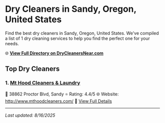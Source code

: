# Dry Cleaners in Sandy, Oregon, United States

Find the best dry cleaners in Sandy, Oregon, United States. We've compiled a list of 1 dry cleaning services to help you find the perfect one for your needs.

🌐 **[View Full Directory on DryCleanersNear.com](https://drycleanersnear.com/city/US/Oregon/Sandy)**

## Top Dry Cleaners

### 1. [Mt Hood Cleaners & Laundry](https://drycleanersnear.com/dryCleaner/68955aaf82a21f618f14c491/mt-hood-cleaners-laundry)
📍 38862 Proctor Blvd, Sandy
⭐ Rating: 4.4/5
🌐 Website: http://www.mthoodcleaners.com/
🔗 [View Full Details](https://drycleanersnear.com/dryCleaner/68955aaf82a21f618f14c491/mt-hood-cleaners-laundry)


---

*Last updated: 8/16/2025*
